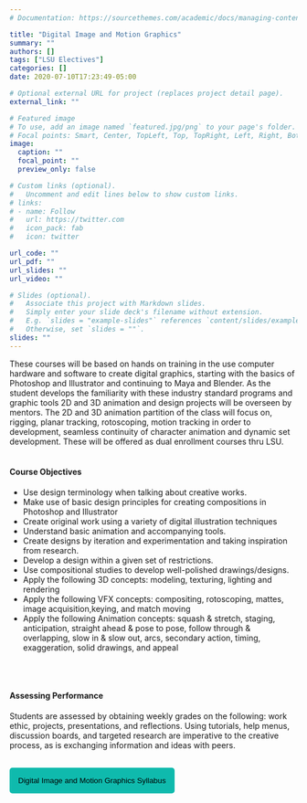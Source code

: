 ```yaml
---
# Documentation: https://sourcethemes.com/academic/docs/managing-content/

title: "Digital Image and Motion Graphics"
summary: ""
authors: []
tags: ["LSU Electives"]
categories: []
date: 2020-07-10T17:23:49-05:00

# Optional external URL for project (replaces project detail page).
external_link: ""

# Featured image
# To use, add an image named `featured.jpg/png` to your page's folder.
# Focal points: Smart, Center, TopLeft, Top, TopRight, Left, Right, BottomLeft, Bottom, BottomRight.
image:
  caption: ""
  focal_point: ""
  preview_only: false

# Custom links (optional).
#   Uncomment and edit lines below to show custom links.
# links:
# - name: Follow
#   url: https://twitter.com
#   icon_pack: fab
#   icon: twitter

url_code: ""
url_pdf: ""
url_slides: ""
url_video: ""

# Slides (optional).
#   Associate this project with Markdown slides.
#   Simply enter your slide deck's filename without extension.
#   E.g. `slides = "example-slides"` references `content/slides/example-slides.md`.
#   Otherwise, set `slides = ""`.
slides: ""
---
```

These courses will be based on hands on training in the use computer hardware and software to create digital graphics, starting with the basics of Photoshop and Illustrator and continuing to Maya and Blender. As the student develops the familiarity with these industry standard programs and graphic tools 2D and 3D animation and design projects will be overseen by mentors. The 2D and 3D animation 
partition of the class will focus on, rigging, planar tracking, rotoscoping, motion tracking in order to development, seamless continuity of character animation and dynamic set development. These will be offered as dual enrollment courses thru LSU.
<br>
<br>

#### Course Objectives 
- Use design terminology when talking about creative works. 
- Make use of basic design principles for creating compositions in Photoshop and Illustrator 
- Create original work using a variety of digital illustration techniques 
- Understand basic animation and accompanying tools. 
- Create designs by iteration and experimentation and taking inspiration from research. 
- Develop a design within a given set of restrictions. 
- Use compositional studies to develop well-polished drawings/designs. 
- Apply the following 3D concepts: modeling, texturing, lighting and rendering 
- Apply the following VFX concepts: compositing, rotoscoping, mattes, image acquisition,keying, and match moving 
- Apply the following Animation concepts: squash & stretch, staging, anticipation, straight ahead & pose to pose, follow through & overlapping, slow in & slow out, arcs, secondary action, timing, exaggeration, solid drawings, and appeal 
<br>
<br>

#### Assessing Performance
Students are assessed by obtaining weekly grades on the following: work ethic, projects, presentations, and reflections. Using tutorials, help menus, discussion boards, and targeted research are imperative to the creative process, as is exchanging information and ideas with peers. 
<br>
<br>

<a href="../../home/downloads/DigitalImage.pdf" target="_blank"> <button style= "background-color:#0fbaad; border: none ; border-radius: 5px; padding: 15px"> Digital Image and Motion Graphics Syllabus </button></a>